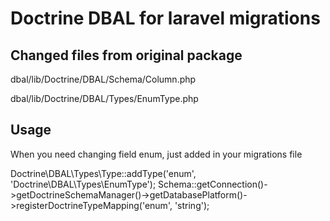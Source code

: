 # Doctrine DBAL for laravel migrations

## Changed files from original package
dbal/lib/Doctrine/DBAL/Schema/Column.php

dbal/lib/Doctrine/DBAL/Types/EnumType.php

## Usage

When you need changing field enum, just added in your migrations file

Doctrine\DBAL\Types\Type::addType('enum', 'Doctrine\DBAL\Types\EnumType');
Schema::getConnection()->getDoctrineSchemaManager()->getDatabasePlatform()->registerDoctrineTypeMapping('enum', 'string');
